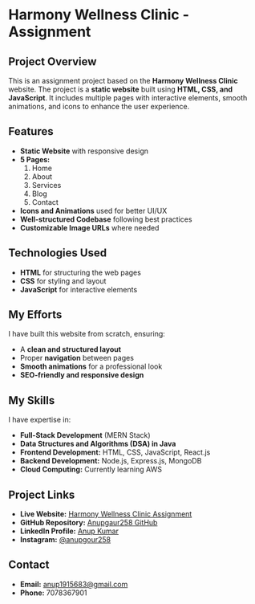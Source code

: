# Harmony Wellness Clinic - Assignment

## Project Overview
This is an assignment project based on the **Harmony Wellness Clinic** website. The project is a **static website** built using **HTML, CSS, and JavaScript**. It includes multiple pages with interactive elements, smooth animations, and icons to enhance the user experience.

## Features
- **Static Website** with responsive design
- **5 Pages:**
  1. Home
  2. About
  3. Services
  4. Blog
  5. Contact
- **Icons and Animations** used for better UI/UX
- **Well-structured Codebase** following best practices
- **Customizable Image URLs** where needed

## Technologies Used
- **HTML** for structuring the web pages
- **CSS** for styling and layout
- **JavaScript** for interactive elements

## My Efforts
I have built this website from scratch, ensuring:
- A **clean and structured layout**
- Proper **navigation** between pages
- **Smooth animations** for a professional look
- **SEO-friendly and responsive design**

## My Skills
I have expertise in:
- **Full-Stack Development** (MERN Stack)
- **Data Structures and Algorithms (DSA) in Java**
- **Frontend Development:** HTML, CSS, JavaScript, React.js
- **Backend Development:** Node.js, Express.js, MongoDB
- **Cloud Computing:** Currently learning AWS

## Project Links
- **Live Website:** [Harmony Wellness Clinic Assignment](https://papaya-cheesecake-9e4c0f.netlify.app/)
- **GitHub Repository:** [Anupgaur258 GitHub](https://github.com/Anupgaur258)
- **LinkedIn Profile:** [Anup Kumar](https://www.linkedin.com/in/anup258)
- **Instagram:** [@anupgour258](https://www.instagram.com/anupgour258)

## Contact
- **Email:** anup1915683@gmail.com
- **Phone:** 7078367901

